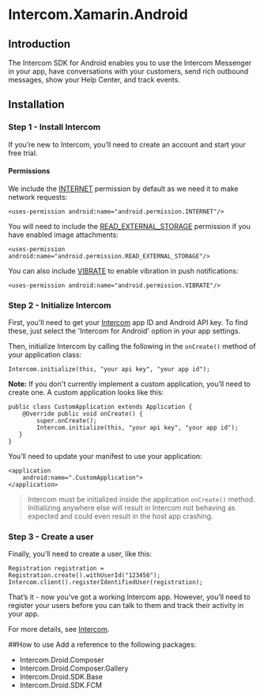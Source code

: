 # Intercom.Xamarin.Android

## Introduction 
The Intercom SDK for Android enables you to use the Intercom Messenger in your app, have conversations with your customers, send rich outbound messages, show your Help Center, and track events.

## Installation

### Step 1 - Install Intercom
If you’re new to Intercom, you’ll need to create an account and start your free trial.

#### Permissions
We include the [INTERNET](https://developer.android.com/reference/android/Manifest.permission.html#INTERNET) permission by default as we need it to make network requests:

```
<uses-permission android:name="android.permission.INTERNET"/>
```

You will need to include the [READ_EXTERNAL_STORAGE](http://developer.android.com/reference/android/Manifest.permission.html#READ_EXTERNAL_STORAGE) permission if you have enabled image attachments:

```
<uses-permission android:name="android.permission.READ_EXTERNAL_STORAGE"/>
```

You can also include [VIBRATE](https://developer.android.com/reference/android/Manifest.permission.html#VIBRATE) to enable vibration in push notifications:

```
<uses-permission android:name="android.permission.VIBRATE"/>
```

### Step 2 - Initialize Intercom
First, you'll need to get your [Intercom](https://www.intercom.com/) app ID and Android API key. To find these, just select the 'Intercom for Android' option in your app settings.

Then, initialize Intercom by calling the following in the `onCreate()` method of your application class:

```
Intercom.initialize(this, "your api key", "your app id");
```

**Note:** If you don't currently implement a custom application, you’ll need to create one. A custom application looks like this:

```
public class CustomApplication extends Application {
    @Override public void onCreate() {
        super.onCreate();
        Intercom.initialize(this, "your api key", "your app id");
   }
}
```

You’ll need to update your manifest to use your application:


```
<application
    android:name=".CustomApplication">
</application>
```

>Intercom must be initialized inside the application `onCreate()` method. Initializing anywhere else will result in Intercom not behaving as expected and could even result in the host app crashing.

### Step 3 - Create a user
Finally, you’ll need to create a user, like this:

```
Registration registration = Registration.create().withUserId("123456");
Intercom.client().registerIdentifiedUser(registration);
```

That’s it - now you’ve got a working Intercom app. However, you’ll need to register your users before you can talk to them and track their activity in your app.

For more details, see [Intercom](https://developers.intercom.com/installing-intercom/docs/android-installation).

##How to use
Add a reference to the following packages:
- Intercom.Droid.Composer
- Intercom.Droid.Composer.Gallery
- Intercom.Droid.SDK.Base
- Intercom.Droid.SDK.FCM